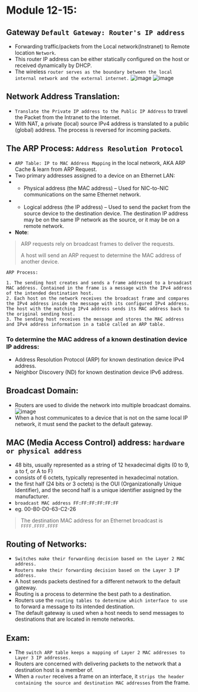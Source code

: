 # Module 12-15:

## Gateway `Default Gateway: Router's IP address`
- Forwarding traffic/packets from the Local network(Instranet) to Remote location `Network`.
- This router IP address can be either statically configured on the host or received dynamically by DHCP.
- The wireless `router serves as the boundary between the local internal network and the external internet.`
![image](https://github.com/IOxCyber/CyberEssentials/assets/40174034/c62df6c3-1885-4677-9aba-7012aee7f30d)
![image](https://github.com/IOxCyber/CyberEssentials/assets/40174034/5e8321fe-7e65-404d-9afe-409a04fb70f7)

## Network Address Translation:
- `Translate the Private IP address to the Public IP Address` to travel the Packet from the Intranet to the Internet.
- With NAT, a private (local) source IPv4 address is translated to a public (global) address. The process is reversed for incoming packets.

## The ARP Process: `Address Resolution Protocol`
- `ARP Table: IP to MAC Address Mapping` in the local network, AKA ARP Cache & learn from ARP Request.
- Two primary addresses assigned to a device on an Ethernet LAN:
- - Physical address (the MAC address) – Used for NIC-to-NIC communications on the same Ethernet network.
- - Logical address (the IP address) – Used to send the packet from the source device to the destination device. The destination IP address may be on the same IP network as the source, or it may be on a remote network.
- **Note**:
> ARP requests rely on broadcast frames to deliver the requests.
> 
> A host will send an ARP request to determine the MAC address of another device.
> 
```
ARP Process:

1. The sending host creates and sends a frame addressed to a broadcast MAC address. Contained in the frame is a message with the IPv4 address of the intended destination host.
2. Each host on the network receives the broadcast frame and compares the IPv4 address inside the message with its configured IPv4 address. The host with the matching IPv4 address sends its MAC address back to the original sending host.
3. The sending host receives the message and stores the MAC address and IPv4 address information in a table called an ARP table.
```

### To determine the MAC address of a known destination device IP address:
- Address Resolution Protocol (ARP) for known destination device IPv4 address.
- Neighbor Discovery (ND) for known destination device IPv6 address.

## Broadcast Domain:
- Routers are used to divide the network into multiple broadcast domains.
![image](https://github.com/IOxCyber/CyberEssentials/assets/40174034/1901370f-1ab8-4af9-8523-32d7c3270e34)
- When a host communicates to a device that is not on the same local IP network, it must send the packet to the default gateway. 

## MAC (Media Access Control) address: `hardware or physical address`
- 48 bits, usually represented as a string of 12 hexadecimal digits (0 to 9, a to f, or A to F)
- consists of 6 octets, typically represented in hexadecimal notation.
- the first half (24 bits or 3 octets) is the OUI (Organizationally Unique Identifier), and the second half is a unique identifier assigned by the manufacturer.
- `broadcast MAC address FF:FF:FF:FF:FF:FF`
- eg. 00-B0-D0-63-C2-26

> The destination MAC address for an Ethernet broadcast is `FFFF.FFFF.FFFF`

## Routing of Networks:
- `Switches make their forwarding decision based on the Layer 2 MAC address.`
- `Routers make their forwarding decision based on the Layer 3 IP address.`
- A host sends packets destined for a different network to the default gateway.
- Routing is a process to determine the best path to a destination.
- Routers use the `routing tables to determine which interface to use` to forward a message to its intended destination.
- The default gateway is used when a host needs to send messages to destinations that are located in remote networks.


## Exam:
- The `switch ARP table keeps a mapping of Layer 2 MAC addresses to Layer 3 IP addresses.`
- Routers are concerned with delivering packets to the network that a destination host is a member of.
- When a `router` receives a frame on an interface, it `strips the header containing the source and destination MAC addresses` from the frame.
